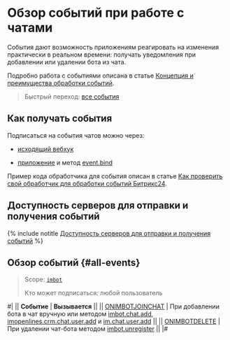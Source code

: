 # Обзор событий при работе с чатами

События дают возможность приложениям реагировать на изменения практически в реальном времени: получать уведомления при добавлении или удалении бота из чата.

Подробно работа с событиями описана в статье [Концепция и преимущества обработки событий](../../../events/index.md).

> Быстрый переход: [все события](#all-events)

## Как получать события

Подписаться на события чатов можно через:

-  [исходящий вебхук](../../../../local-integrations/local-webhooks.md)

-  [приложение](../../../../settings/app-installation/index.md) и метод [event.bind](../../../events/event-bind.md)

Пример кода обработчика для события описан в статье [Как проверить свой обработчик для обработки событий Битрикс24](../../../events/test-handler.md).

## Доступность серверов для отправки и получения событий

{% include notitle [Доступность серверов для отправки и получения событий](../../../../_includes/events-index.md) %}

## Обзор событий {#all-events}

> Scope: [`imbot`](../../../scopes/permissions.md)
>
> Кто может подписаться: любой пользователь

#|
|| **Событие** | **Вызывается** ||
|| [ONIMBOTJOINCHAT](./on-imbot-join-chat.md) | При добавлении бота в чат вручную или методом [imbot.chat.add](../imbot-chat-add.md), [imopenlines.crm.chat.user.add](../../../imopenlines/openlines/chats/imopenlines-crm-chat-user-add.md) и [im.chat.user.add](../../../chats/chat-users/im-chat-user-add.md) ||
|| [ONIMBOTDELETE](./on-imbot-delete.md) | При удалении чат-бота  методом [imbot.unregister](../../imbot-unregister.md) ||
|#